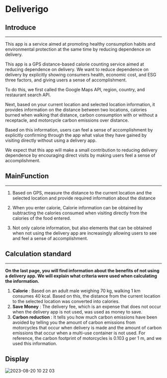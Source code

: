 # Deliverigo


## **Introduce**

---

This app is a service aimed at promoting healthy consumption habits and environmental protection at the same time by reducing dependence on delivery.

This app is a GPS distance-based calorie counting service aimed at reducing dependence on delivery.
We want to reduce dependence on delivery by explicitly showing consumers health, economic cost, and ESG three factors, and giving users a sense of accomplishment.

To do this, we first called the Google Maps API, region, country, and restaurant search API.

Next, based on your current location and selected location information, it provides information on the distance between two locations, calories burned when walking that distance, carbon consumption with or without a receptacle, and motorcycle carbon emissions over distance.

Based on this information, users can feel a sense of accomplishment by explicitly confirming through the app what value they have gained by visiting directly without using a delivery app.

We expect that this app will make a small contribution to reducing delivery dependence by encouraging direct visits by making users feel a sense of accomplishment.


## MainFunction

---

1. Based on GPS, measure the distance to the current location and the selected location and provide required information about the distance

2. When you enter calorie, Calorie information can be obtained by subtracting the calories consumed when visiting directly from the calories of the food entered.

3. Not only calorie information, but also elements that can be obtained when not using the delivery app are increasingly allowing users to see and feel a sense of accomplishment.


## **Calculation standard**

---

**On the last page, you will find information about the benefits of not using a delivery app.
We will explain what criteria were used when calculating the information.**

1. **Calorie** : Based on an adult male weighing 70 kg, walking 1 km consumes 40 kcal. Based on this, the distance from the current location to the selected location was converted into calories.
2. **Save Money** : The delivery fee, which is an expense that does not occur when the delivery app is not used, was used as money to save.
3. **Carbon reduction** : It tells you how much carbon emissions have been avoided by telling you the amount of carbon emissions from motorcycles that occur when delivery is made and the amount of carbon emissions that occur when a multi-use container is not used. For reference, the carbon footprint of motorcycles is 0.103 g per 1 m, and we used this information.


## Display
![2023-08-20 10 22 03](https://github.com/Jiin98/Deliverigo/assets/108528803/5c2cff88-f78c-4b79-894b-9e59e9664ec1)
